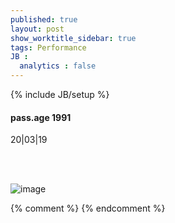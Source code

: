 ```yaml
---
published: true
layout: post
show_worktitle_sidebar: true
tags: Performance
JB :
  analytics : false
---
```


{% include JB/setup %}




<p>
<h4>pass.age 1991</h4>
20|03|19

<br /><br />
</p><p>
<img src="{{ site.url }}/images/passage.jpg" alt="image">
</p>



{% comment %}
{% endcomment %}